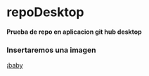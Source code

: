 # repoDesktop
 **Prueba de repo en aplicacion git hub desktop**

### Insertaremos una imagen
¡[baby](img/bebe.jpg)
